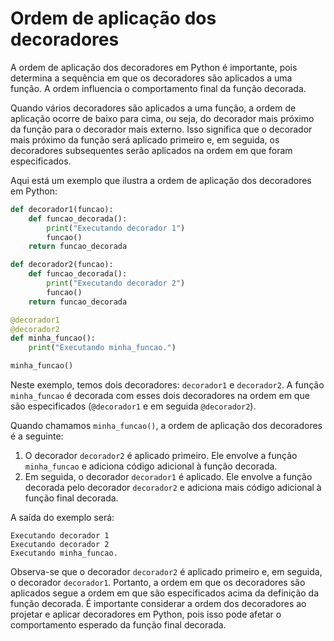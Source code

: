 # Ordem de aplicação dos decoradores

A ordem de aplicação dos decoradores em Python é importante, pois determina a sequência em que os decoradores são aplicados a uma função. A ordem influencia o comportamento final da função decorada.

Quando vários decoradores são aplicados a uma função, a ordem de aplicação ocorre de baixo para cima, ou seja, do decorador mais próximo da função para o decorador mais externo. Isso significa que o decorador mais próximo da função será aplicado primeiro e, em seguida, os decoradores subsequentes serão aplicados na ordem em que foram especificados.

Aqui está um exemplo que ilustra a ordem de aplicação dos decoradores em Python:

```python
def decorador1(funcao):
    def funcao_decorada():
        print("Executando decorador 1")
        funcao()
    return funcao_decorada

def decorador2(funcao):
    def funcao_decorada():
        print("Executando decorador 2")
        funcao()
    return funcao_decorada

@decorador1
@decorador2
def minha_funcao():
    print("Executando minha_funcao.")

minha_funcao()
```

Neste exemplo, temos dois decoradores: `decorador1` e `decorador2`. A função `minha_funcao` é decorada com esses dois decoradores na ordem em que são especificados (`@decorador1` e em seguida `@decorador2`).

Quando chamamos `minha_funcao()`, a ordem de aplicação dos decoradores é a seguinte:

1. O decorador `decorador2` é aplicado primeiro. Ele envolve a função `minha_funcao` e adiciona código adicional à função decorada.
2. Em seguida, o decorador `decorador1` é aplicado. Ele envolve a função decorada pelo decorador `decorador2` e adiciona mais código adicional à função final decorada.

A saída do exemplo será:

```
Executando decorador 1
Executando decorador 2
Executando minha_funcao.
```

Observa-se que o decorador `decorador2` é aplicado primeiro e, em seguida, o decorador `decorador1`. Portanto, a ordem em que os decoradores são aplicados segue a ordem em que são especificados acima da definição da função decorada. É importante considerar a ordem dos decoradores ao projetar e aplicar decoradores em Python, pois isso pode afetar o comportamento esperado da função final decorada.